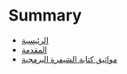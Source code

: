 # Summary

* [الرئيسية](README.md)
* [المقدمة](docs/preface.md)
* [مواثيق كتابة الشيفرة البرمجية](docs/coding_conventions.md)
